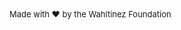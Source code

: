 <br/>
<br/>
<br/>
<span style="font-size: small">Made with ❤︎ by the Wahltinez Foundation</span>
</br>
</br>

[0]: https://wahltinez.org
[1]: https://google.com/chrome/
[2]: https://lastpass.com
[3]: https://sites.google.com
[4]: https://domains.google.com
[5]: https://www.cloudflare.com/products/registrar/
[6]: https://godaddy.com
[7]: https://www.microsoft.com/en-us/microsoft-365/business
[8]: https://workspace.google.com/
[9]: https://developers.google.com/search/docs/beginner/get-started
[10]: https://search.google.com/search-console/
[11]: https://squareup.com/us/en/online-store
[12]: https://www.shopify.com/
[13]: https://business.google.com/
[14]: https://support.google.com/business/answer/4596773
[15]: https://mailchimp.com/
[16]: https://www.facebook.com/business/ads
[17]: https://ads.google.com/
[18]: https://buffer.com/
[19]: https://later.com/
[20]: https://analytics.google.com/
[21]: https://support.google.com/sites/answer/97459
[22]: https://clicky.com/
[23]: https://bit.ly/
[24]: https://analytics.facebook.com/
[25]: https://www.facebook.com/help/794890670645072
